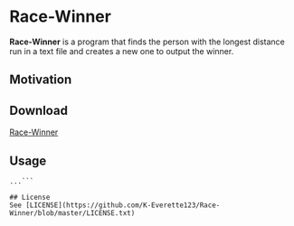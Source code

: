 # Race-Winner
**Race-Winner** is a program that finds the person with the longest distance run in a text file and creates a new one to output the winner.

## Motivation


## Download
[Race-Winner](https://github.com/K-Everette123/Race-Winner/archive/master.zip)

## Usage
```$ git clone https://github.com/K-Everette123/Race-Winner.git
...```

## License
See [LICENSE](https://github.com/K-Everette123/Race-Winner/blob/master/LICENSE.txt)
